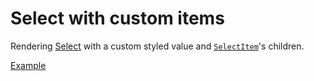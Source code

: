 # Select with custom items

<p data-description>
  Rendering <a href="/components/select">Select</a> with a custom styled value and <a href="/api-reference/select-item"><code>SelectItem</code></a>'s children.
</p>

<a href="./index.tsx" data-playground>Example</a>
